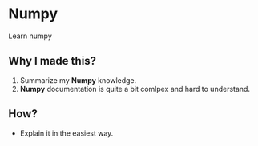 # Numpy
Learn numpy

## Why I made this?
1. Summarize my **Numpy** knowledge.
2. **Numpy** documentation is quite a bit comlpex and hard to understand.

## How?
* Explain it in the easiest way.
